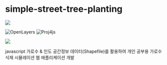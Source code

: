 # simple-street-tree-planting

<img src="https://capsule-render.vercel.app/api?type=waving&color=timeAuto&height=200&section=header&text=simple%20street%20tree%20planting&fontSize=45" />

![OpenLayers](https://img.shields.io/badge/OpenLayers-7.4.0-1F6B75)
![Proj4js](https://img.shields.io/badge/Proj4js-2.9.0-1F6B75)

<img src="https://img.shields.io/badge/JavaScript-F7DF1E?style=flat&amp;logo=JavaScript&amp;logoColor=white" />

javascript
가로수 & 인도 공간정보 데이터(Shapefile)를 활용하여 개인 공부용 가로수 식재 시뮬레이션 웹 애플리케이션 개발
